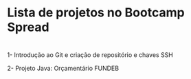 # Lista de projetos no Bootcamp Spread <h1>

<p> 1- Introdução ao Git e criação de repositório e chaves SSH
<p> 2- Projeto Java: Orçamentário FUNDEB
